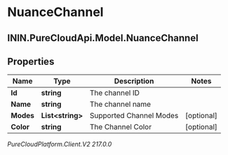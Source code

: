 # NuanceChannel

## ININ.PureCloudApi.Model.NuanceChannel

## Properties

|Name | Type | Description | Notes|
|------------ | ------------- | ------------- | -------------|
| **Id** | **string** | The channel ID | |
| **Name** | **string** | The channel name | |
| **Modes** | **List&lt;string&gt;** | Supported Channel Modes | [optional] |
| **Color** | **string** | The Channel Color | [optional] |



_PureCloudPlatform.Client.V2 217.0.0_
